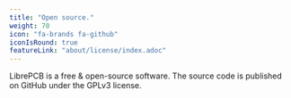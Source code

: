 ```yaml
---
title: "Open source."
weight: 70
icon: "fa-brands fa-github"
iconIsRound: true
featureLink: "about/license/index.adoc"
---
```


LibrePCB is a free & open-source software. The source code is published
on GitHub under the GPLv3 license.
